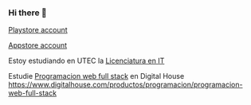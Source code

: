 ### Hi there 👋

[Playstore account](https://play.google.com/store/apps/dev?id=8145965427498658049) 

[Appstore account](https://apps.apple.com/us/developer/guillermo-rodriguez/id1611904530)

Estoy estudiando en UTEC la [Licenciatura en IT](https://utec.edu.uy/es/educacion/carrera/licenciatura-en-tecnologias-de-la-informacion/)

Estudie [Programacion web full stack](https://www.digitalhouse.com/productos/programacion/programacion-web-full-stack) en Digital House https://www.digitalhouse.com/productos/programacion/programacion-web-full-stack
<!--
**guillermo-rodriguez-dev/guillermo-rodriguez-dev** is a ✨ _special_ ✨ repository because its `README.md` (this file) appears on your GitHub profile.

Here are some ideas to get you started:

- 🔭 I’m currently working on ...
- 🌱 I’m currently learning ...
- 👯 I’m looking to collaborate on ...
- 🤔 I’m looking for help with ...
- 💬 Ask me about ...
- 📫 How to reach me: ...
- 😄 Pronouns: ...
- ⚡ Fun fact: ...
-->
